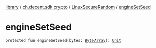 [library](../../index.md) / [ch.decent.sdk.crypto](../index.md) / [LinuxSecureRandom](index.md) / [engineSetSeed](./engine-set-seed.md)

# engineSetSeed

`protected fun engineSetSeed(bytes: `[`ByteArray`](https://kotlinlang.org/api/latest/jvm/stdlib/kotlin/-byte-array/index.html)`): `[`Unit`](https://kotlinlang.org/api/latest/jvm/stdlib/kotlin/-unit/index.html)